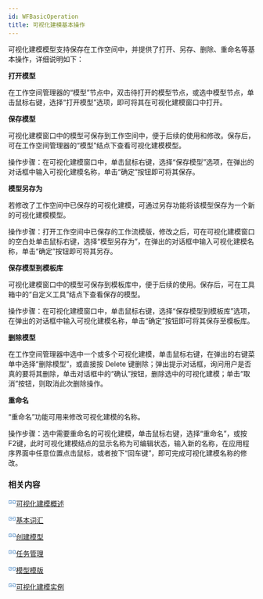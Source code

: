 ```yaml
---
id: WFBasicOperation
title: 可视化建模基本操作
---
```

可视化建模模型支持保存在工作空间中，并提供了打开、另存、删除、重命名等基本操作，详细说明如下：

**打开模型**

在工作空间管理器的“模型”节点中，双击待打开的模型节点，或选中模型节点，单击鼠标右键，选择“打开模型”选项，即可将其在可视化建模窗口中打开。

**保存模型**

可视化建模窗口中的模型可保存到工作空间中，便于后续的使用和修改。保存后，可在工作空间管理器的“模型”结点下查看可视化建模模型。

操作步骤：在可视化建模窗口中，单击鼠标右键，选择“保存模型”选项，在弹出的对话框中输入可视化建模名称，单击“确定”按钮即可将其保存。

**模型另存为**

若修改了工作空间中已保存的可视化建模，可通过另存功能将该模型保存为一个新的可视化建模模型。

操作步骤：打开工作空间中已保存的工作流模版，修改之后，可在可视化建模窗口的空白处单击鼠标右键，选择“模型另存为”，在弹出的对话框中输入可视化建模名称，单击“确定”按钮即可将其另存。

**保存模型到模板库**

可视化建模窗口中的模型可保存到模板库中，便于后续的使用。保存后，可在工具箱中的“自定义工具”结点下查看保存的模型。

操作步骤：在可视化建模窗口中，单击鼠标右键，选择“保存模型到模板库”选项，在弹出的对话框中输入可视化建模名称，单击“确定”按钮即可将其保存至模板库。

**删除模型**

在工作空间管理器中选中一个或多个可视化建模，单击鼠标右键，在弹出的右键菜单中选择“删除模型”，或直接按 Delete
键删除；弹出提示对话框，询问用户是否真的要将其删除，单击对话框中的“确认”按钮，删除选中的可视化建模；单击“取消”按钮，则取消此次删除操作。

**重命名**

“重命名”功能可用来修改可视化建模的名称。

操作步骤：选中需要重命名的可视化建模，单击鼠标右键，选择“重命名”，或按F2键，此时可视化建模结点的显示名称为可编辑状态，输入新的名称，在应用程序界面中任意位置点击鼠标，或者按下“回车键”，即可完成可视化建模名称的修改。

### 相关内容

![](img/smalltitle.png)[可视化建模概述](WorkFlowSummarize)

![](img/smalltitle.png)[基本词汇](WFConcepts)

![](img/smalltitle.png)[创建模型](CreatWorkFlow)

![](img/smalltitle.png)[任务管理](WFTaskManagement)

![](img/smalltitle.png)[模型模版](WorkFlowTemplate)

![](img/smalltitle.png)[可视化建模实例](WorkFlowApplications)


